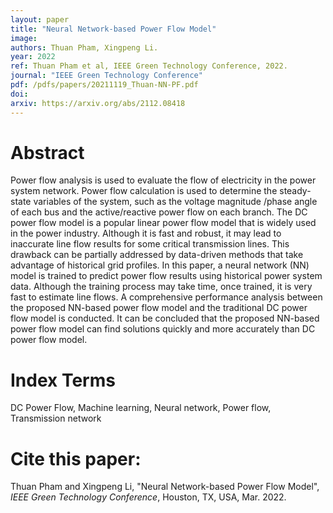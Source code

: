 ```yaml
---
layout: paper
title: "Neural Network-based Power Flow Model"
image: 
authors: Thuan Pham, Xingpeng Li.
year: 2022
ref: Thuan Pham et al, IEEE Green Technology Conference, 2022.
journal: "IEEE Green Technology Conference"
pdf: /pdfs/papers/20211119_Thuan-NN-PF.pdf
doi: 
arxiv: https://arxiv.org/abs/2112.08418
---
```


# Abstract
Power flow analysis is used to evaluate the flow of electricity in the power system network. Power flow calculation is used to determine the steady-state variables of the system, such as the voltage magnitude /phase angle of each bus and the active/reactive power flow on each branch. The DC power flow model is a popular linear power flow model that is widely used in the power industry. Although it is fast and robust, it may lead to inaccurate line flow results for some critical transmission lines. This drawback can be partially addressed by data-driven methods that take advantage of historical grid profiles. In this paper, a neural network (NN) model is trained to predict power flow results using historical power system data. Although the training process may take time, once trained, it is very fast to estimate line flows. A comprehensive performance analysis between the proposed NN-based power flow model and the traditional DC power flow model is conducted. It can be concluded that the proposed NN-based power flow model can find solutions quickly and more accurately than DC power flow model.

# Index Terms
DC Power Flow, Machine learning, Neural network, Power flow, Transmission network

# Cite this paper:
Thuan Pham and Xingpeng Li, "Neural Network-based Power Flow Model", *IEEE Green Technology Conference*, Houston, TX, USA, Mar. 2022.